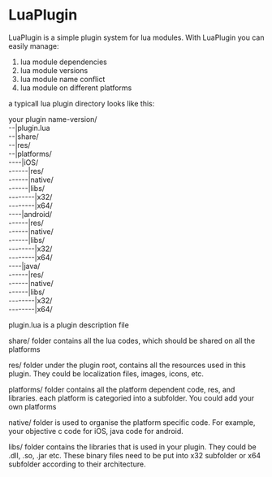 LuaPlugin
============

LuaPlugin is a simple plugin system for lua modules. With LuaPlugin you can easily manage:  
1. lua module dependencies  
2. lua module versions  
3. lua module name conflict  
4. lua module on different platforms  

a typicall lua plugin directory looks like this:  

your plugin name-version/  
--|plugin.lua  
--|share/  
--|res/  
--|platforms/  
----|iOS/  
------|res/  
------|native/  
------|libs/  
--------|x32/  
--------|x64/  
----|android/  
------|res/  
------|native/  
------|libs/  
--------|x32/  
--------|x64/  
----|java/  
------|res/  
------|native/  
------|libs/  
--------|x32/  
--------|x64/  

plugin.lua is a plugin description file

share/ folder contains all the lua codes, which should be shared on all the platforms

res/ folder under the plugin root, contains all the resources used in this plugin. They could be localization files, images, icons, etc.

platforms/ folder contains all the platform dependent code, res, and libraries. each platform is categoried into a subfolder. You could add your own platforms 

native/ folder is used to organise the platform specific code. For example, your objective c code for iOS, java code for android.

libs/ folder contains the libraries that is used in your plugin. They could be .dll, .so, .jar etc. These binary files need to be put into x32 subfolder or x64 subfolder according to their architecture.



